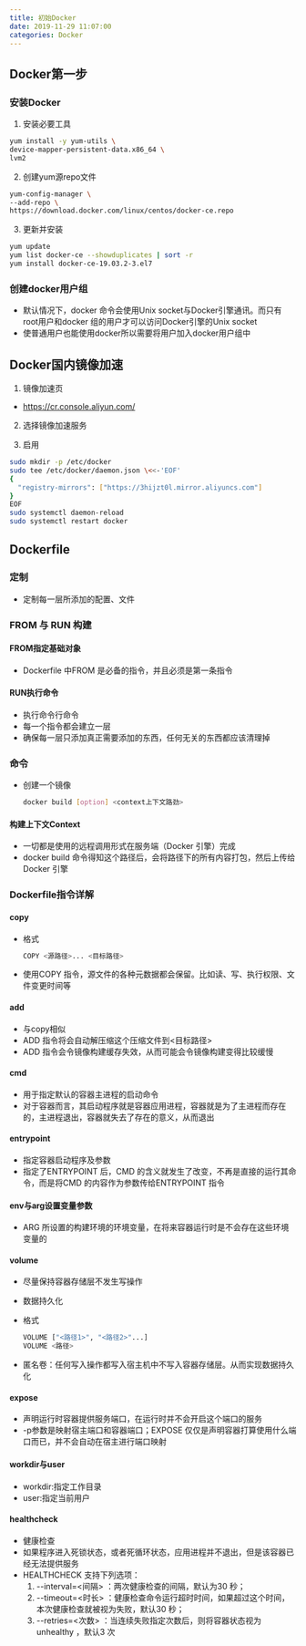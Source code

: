 ```yaml
---
title: 初始Docker
date: 2019-11-29 11:07:00
categories: Docker
---
```


## Docker第一步

### 安装Docker
1. 安装必要工具
  ```sh
  yum install -y yum-utils \
  device-mapper-persistent-data.x86_64 \
  lvm2
  ```

2. 创建yum源repo文件
  ```sh
  yum-config-manager \
  --add-repo \
  https://download.docker.com/linux/centos/docker-ce.repo
  ```

3. 更新并安装
  ```sh
  yum update
  yum list docker-ce --showduplicates | sort -r
  yum install docker-ce-19.03.2-3.el7
  ```

### 创建docker用户组
- 默认情况下，docker 命令会使用Unix socket与Docker引擎通讯。而只有root用户和docker 组的用户才可以访问Docker引擎的Unix socket
- 使普通用户也能使用docker所以需要将用户加入docker用户组中

## Docker国内镜像加速
1. 镜像加速页
  - https://cr.console.aliyun.com/

2. 选择镜像加速服务

3. 启用
  ```sh
  sudo mkdir -p /etc/docker
  sudo tee /etc/docker/daemon.json \<<-'EOF'
  {
    "registry-mirrors": ["https://3hijzt0l.mirror.aliyuncs.com"]
  }
  EOF
  sudo systemctl daemon-reload
  sudo systemctl restart docker
  ```

## Dockerfile

### 定制
- 定制每一层所添加的配置、文件

### FROM 与 RUN 构建

#### FROM指定基础对象
- Dockerfile 中FROM 是必备的指令，并且必须是第一条指令

#### RUN执行命令
- 执行命令行命令
- 每一个指令都会建立一层
- 确保每一层只添加真正需要添加的东西，任何无关的东西都应该清理掉


### 命令
- 创建一个镜像
  ```sh
  docker build [option] <context上下文路劲>
  ```

#### 构建上下文Context
- 一切都是使用的远程调用形式在服务端（Docker 引擎）完成
- docker build 命令得知这个路径后，会将路径下的所有内容打包，然后上传给Docker 引擎

### Dockerfile指令详解

#### copy
- 格式
  ```sh
  COPY <源路径>... <目标路径>
  ```

- 使用COPY 指令，源文件的各种元数据都会保留。比如读、写、执行权限、文件变更时间等

#### add
- 与copy相似
- ADD 指令将会自动解压缩这个压缩文件到<目标路径>
- ADD 指令会令镜像构建缓存失效，从而可能会令镜像构建变得比较缓慢

#### cmd
- 用于指定默认的容器主进程的启动命令
- 对于容器而言，其启动程序就是容器应用进程，容器就是为了主进程而存在的，主进程退出，容器就失去了存在的意义，从而退出

#### entrypoint
- 指定容器启动程序及参数
- 指定了ENTRYPOINT 后，CMD 的含义就发生了改变，不再是直接的运行其命令，而是将CMD 的内容作为参数传给ENTRYPOINT 指令

#### env与arg设置变量参数
- ARG 所设置的构建环境的环境变量，在将来容器运行时是不会存在这些环境变量的

#### volume
- 尽量保持容器存储层不发生写操作
- 数据持久化
- 格式
  ```sh
  VOLUME ["<路径1>", "<路径2>"...]
  VOLUME <路径>
  ```

- 匿名卷：任何写入操作都写入宿主机中不写入容器存储层。从而实现数据持久化

#### expose
- 声明运行时容器提供服务端口，在运行时并不会开启这个端口的服务
- \-p参数是映射宿主端口和容器端口；EXPOSE 仅仅是声明容器打算使用什么端口而已，并不会自动在宿主进行端口映射

#### workdir与user
- workdir:指定工作目录
- user:指定当前用户

#### healthcheck
- 健康检查
- 如果程序进入死锁状态，或者死循环状态，应用进程并不退出，但是该容器已经无法提供服务
- HEALTHCHECK 支持下列选项：
  1. \--interval=<间隔> ：两次健康检查的间隔，默认为30 秒；
  2. \--timeout=<时长> ：健康检查命令运行超时时间，如果超过这个时间，本次健康检查就被视为失败，默认30 秒；
  3. \--retries=<次数> ：当连续失败指定次数后，则将容器状态视为unhealthy ，默认3 次
